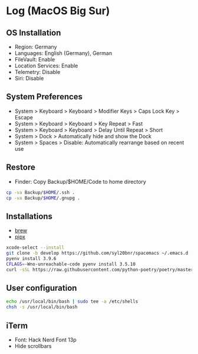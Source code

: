 # Log (MacOS Big Sur)

## OS Installation

- Region: Germany
- Languages: English (Germany), German
- FileVault: Enable
- Location Services: Enable
- Telemetry: Disable
- Siri: Disable

## System Preferences

- System > Keyboard > Keyboard > Modifier Keys > Caps Lock Key > Escape
- System > Keyboard > Keyboard > Key Repeat > Fast
- System > Keyboard > Keyboard > Delay Until Repeat > Short
- System > Dock > Automatically hide and show the Dock
- System > Spaces > Disable: Automatically rearrange based on recent use

## Restore

- Finder: Copy Backup/$HOME/Code to home directory

```sh
cp -va Backup/$HOME/.ssh .
cp -va Backup/$HOME/.gnupg .
```

## Installations

- [brew](brew.md)
- [pipx](pipx.md)

```sh
xcode-select --install
git clone -b develop https://github.com/syl20bnr/spacemacs ~/.emacs.d
pyenv install 3.9.6
CFLAGS=-Wno-unreachable-code pyenv install 3.5.10
curl -sSL https://raw.githubusercontent.com/python-poetry/poetry/master/get-poetry.py | python3 -
```

## User configuration

```sh
echo /usr/local/bin/bash | sudo tee -a /etc/shells
chsh -s /usr/local/bin/bash
```

## iTerm

- Font: Hack Nerd Font 13p
- Hide scrollbars
